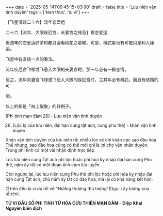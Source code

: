 +++
date = '2025-05-14T09:45:15+03:00'
draft = false 
title = 'Lưu niên vận tình duyên'
tags = ['kien thuc', 'tu vi']
+++

【飞星漫谈二十六】流年恋爱运

二十六【流年、大限疾厄宫、夫妻宫之禄忌】看恋爱运

<!--more-->

看流年的恋爱运好多时都只会看桃花之星矅，可是，桃花星也有可能只是利人缘运。

飞星中有直接一点的看法。

流年疾厄宫飞禄或飞忌入大限的夫妻宫时，那一年必有一段恋情。

反之，流年夫妻宫飞禄或飞忌入大限的疾厄宫时，主其年必有桃花，而且有结婚的可

能。

以上的都是「向上取象」的好例子。

[Phi tinh mạn đàm 26] - Lưu niên vận tình duyên

26. [Lộc kị của lưu niên, đại hạn cung tật ách, cung phu thê] - khán vận tình duyên

Khán vận tình duyên của lưu niên rất nhiều lúc sẽ chỉ khán các sao đào hoa. Thế nhưng, sao đào hoa cũng có thể mới chỉ là lợi cho vận nhân duyên. Trong phi tinh có một vài nhận định trực tiếp.

Lúc lưu niên cung Tật ách phi lộc hoặc phi hóa kỵ nhập đại hạn cung Phu thê, năm ấy tất có một đoạn tình cảm lưu luyến.

Còn ngược lại, lúc lưu niên cung Phu thê phi lộc hoặc phi hóa kỵ nhập đại hạn cung Tật ách, chủ năm ấy tất có đào hoa, mà lại có khả năng kết hôn.

Ở trên đều là ví dụ tốt về "Hướng thượng thủ tượng"(Dgc: Lấy tượng của tầtrên).

__TỬ VI ĐẨU SỐ PHI TINH TỨ HÓA CỬU THIÊN MẠN ĐÀM - Diệp Khai Nguyên biên dịch__
